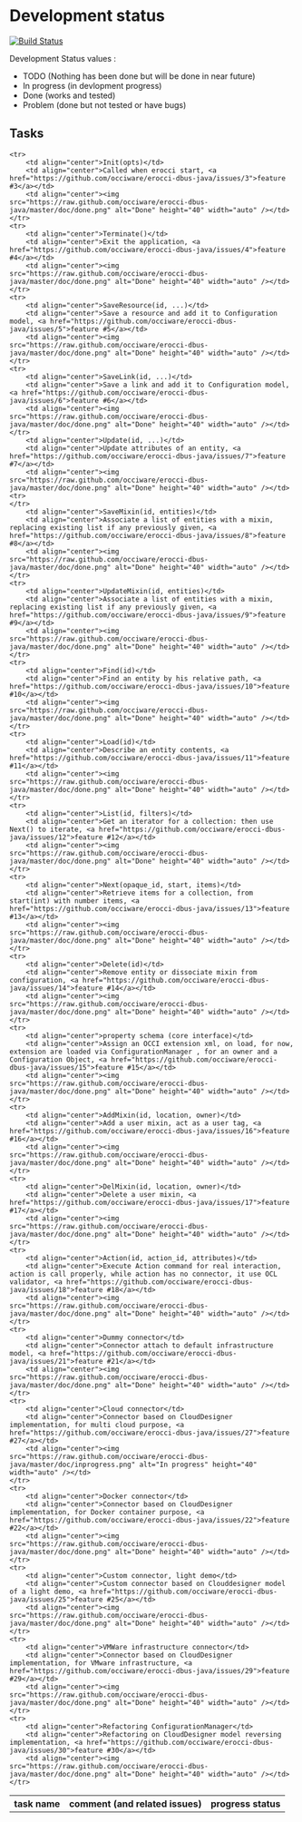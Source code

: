 # Development status
[![Build Status](https://travis-ci.org/occiware/erocci-dbus-java.svg?branch=master)](https://travis-ci.org/occiware/erocci-dbus-java)

Development Status values :
* TODO (Nothing has been done but will be done in near future)
* In progress (in devlopment progress)
* Done (works and tested)
* Problem (done but not tested or have bugs)

## Tasks
<table>
    <th>task name</th>
    <th>comment (and related issues)</th>
    <th>progress status</th>
    
    <tr>
        <td align="center">Init(opts)</td>
        <td align="center">Called when erocci start, <a href="https://github.com/occiware/erocci-dbus-java/issues/3">feature #3</a></td>
        <td align="center"><img src="https://raw.github.com/occiware/erocci-dbus-java/master/doc/done.png" alt="Done" height="40" width="auto" /></td>
    </tr>
    <tr>
        <td align="center">Terminate()</td>
        <td align="center">Exit the application, <a href="https://github.com/occiware/erocci-dbus-java/issues/4">feature #4</a></td>
        <td align="center"><img src="https://raw.github.com/occiware/erocci-dbus-java/master/doc/done.png" alt="Done" height="40" width="auto" /></td>
    </tr>
    <tr>
        <td align="center">SaveResource(id, ...)</td>
        <td align="center">Save a resource and add it to Configuration model, <a href="https://github.com/occiware/erocci-dbus-java/issues/5">feature #5</a></td>
        <td align="center"><img src="https://raw.github.com/occiware/erocci-dbus-java/master/doc/done.png" alt="Done" height="40" width="auto" /></td>
    </tr> 
    <tr>
        <td align="center">SaveLink(id, ...)</td>
        <td align="center">Save a link and add it to Configuration model, <a href="https://github.com/occiware/erocci-dbus-java/issues/6">feature #6</a></td>
        <td align="center"><img src="https://raw.github.com/occiware/erocci-dbus-java/master/doc/done.png" alt="Done" height="40" width="auto" /></td>
    </tr>
        <td align="center">Update(id, ...)</td>
        <td align="center">Update attributes of an entity, <a href="https://github.com/occiware/erocci-dbus-java/issues/7">feature #7</a></td>
        <td align="center"><img src="https://raw.github.com/occiware/erocci-dbus-java/master/doc/done.png" alt="Done" height="40" width="auto" /></td>
    <tr>
    </tr>
        <td align="center">SaveMixin(id, entities)</td>
        <td align="center">Associate a list of entities with a mixin, replacing existing list if any previously given, <a href="https://github.com/occiware/erocci-dbus-java/issues/8">feature #8</a></td>
        <td align="center"><img src="https://raw.github.com/occiware/erocci-dbus-java/master/doc/done.png" alt="Done" height="40" width="auto" /></td>
    </tr>
    <tr>
        <td align="center">UpdateMixin(id, entities)</td>
        <td align="center">Associate a list of entities with a mixin, replacing existing list if any previously given, <a href="https://github.com/occiware/erocci-dbus-java/issues/9">feature #9</a></td>
        <td align="center"><img src="https://raw.github.com/occiware/erocci-dbus-java/master/doc/done.png" alt="Done" height="40" width="auto" /></td>
    </tr>
    <tr>
        <td align="center">Find(id)</td>
        <td align="center">Find an entity by his relative path, <a href="https://github.com/occiware/erocci-dbus-java/issues/10">feature #10</a></td>
        <td align="center"><img src="https://raw.github.com/occiware/erocci-dbus-java/master/doc/done.png" alt="Done" height="40" width="auto" /></td>
    </tr>
    <tr>
        <td align="center">Load(id)</td>
        <td align="center">Describe an entity contents, <a href="https://github.com/occiware/erocci-dbus-java/issues/11">feature #11</a></td>
        <td align="center"><img src="https://raw.github.com/occiware/erocci-dbus-java/master/doc/done.png" alt="Done" height="40" width="auto" /></td>
    </tr>
    <tr>
        <td align="center">List(id, filters)</td>
        <td align="center">Get an iterator for a collection: then use Next() to iterate, <a href="https://github.com/occiware/erocci-dbus-java/issues/12">feature #12</a></td>
        <td align="center"><img src="https://raw.github.com/occiware/erocci-dbus-java/master/doc/done.png" alt="Done" height="40" width="auto" /></td>
    </tr>
    <tr>
        <td align="center">Next(opaque_id, start, items)</td>
        <td align="center">Retrieve items for a collection, from start(int) with number items, <a href="https://github.com/occiware/erocci-dbus-java/issues/13">feature #13</a></td>
        <td align="center"><img src="https://raw.github.com/occiware/erocci-dbus-java/master/doc/done.png" alt="Done" height="40" width="auto" /></td>
    </tr>
    <tr>
        <td align="center">Delete(id)</td>
        <td align="center">Remove entity or dissociate mixin from configuration, <a href="https://github.com/occiware/erocci-dbus-java/issues/14">feature #14</a></td>
        <td align="center"><img src="https://raw.github.com/occiware/erocci-dbus-java/master/doc/done.png" alt="Done" height="40" width="auto" /></td>
    </tr>
    <tr>
        <td align="center">property schema (core interface)</td>
        <td align="center">Assign an OCCI extension xml, on load, for now, extension are loaded via ConfigurationManager , for an owner and a Configuration Object, <a href="https://github.com/occiware/erocci-dbus-java/issues/15">feature #15</a></td>
        <td align="center"><img src="https://raw.github.com/occiware/erocci-dbus-java/master/doc/done.png" alt="Done" height="40" width="auto" /></td>
    </tr>
    <tr>
        <td align="center">AddMixin(id, location, owner)</td>
        <td align="center">Add a user mixin, act as a user tag, <a href="https://github.com/occiware/erocci-dbus-java/issues/16">feature #16</a></td>
        <td align="center"><img src="https://raw.github.com/occiware/erocci-dbus-java/master/doc/done.png" alt="Done" height="40" width="auto" /></td>
    </tr>
    <tr>
        <td align="center">DelMixin(id, location, owner)</td>
        <td align="center">Delete a user mixin, <a href="https://github.com/occiware/erocci-dbus-java/issues/17">feature #17</a></td>
        <td align="center"><img src="https://raw.github.com/occiware/erocci-dbus-java/master/doc/done.png" alt="Done" height="40" width="auto" /></td>
    </tr>
    <tr>
        <td align="center">Action(id, action_id, attributes)</td>
        <td align="center">Execute Action command for real interaction, action is call properly, while action has no connector, it use OCL validator, <a href="https://github.com/occiware/erocci-dbus-java/issues/18">feature #18</a></td>
        <td align="center"><img src="https://raw.github.com/occiware/erocci-dbus-java/master/doc/done.png" alt="Done" height="40" width="auto" /></td>
    </tr>
    <tr>
        <td align="center">Dummy connector</td>
        <td align="center">Connector attach to default infrastructure model, <a href="https://github.com/occiware/erocci-dbus-java/issues/21">feature #21</a></td>
        <td align="center"><img src="https://raw.github.com/occiware/erocci-dbus-java/master/doc/done.png" alt="Done" height="40" width="auto" /></td>
    </tr>
    <tr>
        <td align="center">Cloud connector</td>
        <td align="center">Connector based on CloudDesigner implementation, for multi cloud purpose, <a href="https://github.com/occiware/erocci-dbus-java/issues/27">feature #27</a></td>
        <td align="center"><img src="https://raw.github.com/occiware/erocci-dbus-java/master/doc/inprogress.png" alt="In progress" height="40" width="auto" /></td>
    </tr>
    <tr>
        <td align="center">Docker connector</td>
        <td align="center">Connector based on CloudDesigner implementation, for Docker container purpose, <a href="https://github.com/occiware/erocci-dbus-java/issues/22">feature #22</a></td>
        <td align="center"><img src="https://raw.github.com/occiware/erocci-dbus-java/master/doc/done.png" alt="Done" height="40" width="auto" /></td>
    </tr>
    <tr>
        <td align="center">Custom connector, light demo</td>
        <td align="center">Custom connector based on Clouddesigner model of a light demo, <a href="https://github.com/occiware/erocci-dbus-java/issues/25">feature #25</a></td>
        <td align="center"><img src="https://raw.github.com/occiware/erocci-dbus-java/master/doc/done.png" alt="Done" height="40" width="auto" /></td>
    </tr>
    <tr>
        <td align="center">VMWare infrastructure connector</td>
        <td align="center">Connector based on CloudDesigner implementation, for VMware infrastructure, <a href="https://github.com/occiware/erocci-dbus-java/issues/29">feature #29</a></td>
        <td align="center"><img src="https://raw.github.com/occiware/erocci-dbus-java/master/doc/done.png" alt="Done" height="40" width="auto" /></td>
    </tr>
    <tr>
        <td align="center">Refactoring ConfigurationManager</td>
        <td align="center">Refactoring on CloudDesigner model reversing implementation, <a href="https://github.com/occiware/erocci-dbus-java/issues/30">feature #30</a></td>
        <td align="center"><img src="https://raw.github.com/occiware/erocci-dbus-java/master/doc/done.png" alt="Done" height="40" width="auto" /></td>
    </tr>

</table>


